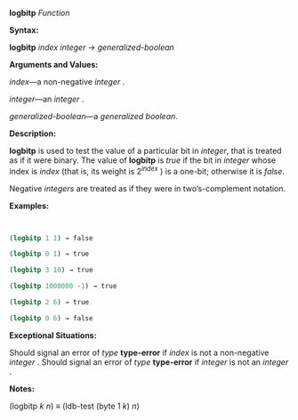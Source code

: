 **logbitp** *Function* 



**Syntax:** 



**logbitp** *index integer → generalized-boolean* 



**Arguments and Values:** 



*index*—a non-negative *integer* . 



*integer*—an *integer* . 



*generalized-boolean*—a *generalized boolean*. 







 



 



**Description:** 



**logbitp** is used to test the value of a particular bit in <i>integer</i>, that is treated as if it were binary. The value of **logbitp** is <i>true</i> if the bit in <i>integer</i> whose index is <i>index</i> (that is, its weight is 2<i><sup>index</sup></i> ) is a one-bit; otherwise it is <i>false</i>. 



Negative *integers* are treated as if they were in two’s-complement notation. 



**Examples:**
```lisp
 

(logbitp 1 1) → false 

(logbitp 0 1) → true 

(logbitp 3 10) → true 

(logbitp 1000000 -1) → true 

(logbitp 2 6) → true 

(logbitp 0 6) → false 


```
**Exceptional Situations:** 



Should signal an error of *type* **type-error** if *index* is not a non-negative *integer* . Should signal an error of *type* **type-error** if *integer* is not an *integer* . 



**Notes:** 



(logbitp *k n*) *≡* (ldb-test (byte 1 *k*) *n*) 



